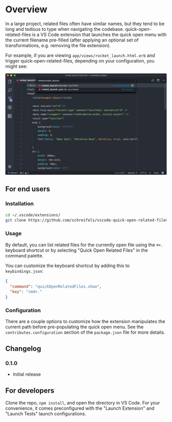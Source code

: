 # Overview

In a large project, related files often have similar names, but they tend to be
long and tedious to type when navigating the codebase.
quick-open-related-files is a VS Code extension that launches the quick open
menu with the current filename pre-filled (after applying an optional set of
transformations, e.g. removing the file extension).

For example, if you are viewing `app/views/rocket_launch.html.erb` and trigger
quick-open-related-files, depending on your configuration, you might see:

<img src="https://raw.githubusercontent.com/schreifels/vscode-quick-open-related-files/master/screenshot/screenshot.png" width="550" alt="VS Code quick open menu with 'rocket_launch' pre-populated">

## For end users

### Installation

```bash
cd ~/.vscode/extensions/
git clone https://github.com/schreifels/vscode-quick-open-related-files.git
```

### Usage

By default, you can list related files for the currently open file using the
`⌘+.` keyboard shortcut or by selecting "Quick Open Related Files" in the
command palette.

You can customize the keyboard shortcut by adding this to `keybindings.json`:

```json
{
  "command": "quickOpenRelatedFiles.show",
  "key": "cmd+."
}
```

### Configuration

There are a couple options to customize how the extension manipulates the
current path before pre-populating the quick open menu. See the
`contributes.configuration` section of the `package.json` file for more details.

## Changelog

### 0.1.0

* Initial release

## For developers

Clone the repo, `npm install`, and open the directory in VS Code. For your
convenience, it comes preconfigured with the "Launch Extension" and
"Launch Tests" launch configurations.
